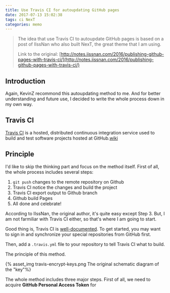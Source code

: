 ```yaml
---
title: Use Travis CI for autoupdating GitHub pages
date: 2017-07-13 15:02:38
tags: ci NexT
categories: memo
---
```


>The idea that use Travis CI to autoupdate GitHub pages is based on a post of IIssNan who also built NexT, the great theme that I am using. 
>
>Link to the original: [http://notes.iissnan.com/2016/publishing-github-pages-with-travis-ci/](http://notes.iissnan.com/2016/publishing-github-pages-with-travis-ci/)

## Introduction
Again, KevinZ recommond this autoupdating method to me. And for better understanding and future use, I decided to write the whole process down in my own way.
<!-- more -->
## Travis CI
[Travis CI](https://travis-ci.org) is a hosted, distributed continuous integration service used to build and test software projects hosted at GitHub.[wiki](https://en.wikipedia.org/wiki/Travis_CI)

## Principle
I'd like to skip the thinking part and focus on the method itself.
First of all, the whole process includes several steps:

1. `git push` changes to the remote repository on Github
2. Travis CI notice the changes and build the project
3. Travis CI export output to Github branch
4. Github build Pages
5. All done and celebrate!

According to IIssNan, the original author, it's quite easy except Step 3.
But, I am not farmiliar with Travis CI either, so that's where I am going to start.

Good thing is, Travis CI is [well-documented](https://docs.travis-ci.com/user/getting-started "Getting started"). To get started, you may want to sign in and synchronize your special repositories from GitHub first. 

Then, add a `.travis.yml` file to your repository to tell Travis CI what to build.

The principle of this method. 

{% asset_img travis-encrypt-keys.png The original schematic diagram of the "key"%}

The whole method includes three major steps. First of all, we need to acquire **GitHub Personal Access Token** for 

